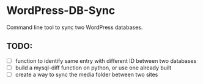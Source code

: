 # WordPress-DB-Sync
Command line tool to sync two WordPress databases.

## TODO:

- [ ] function to identify same entry with different ID between two databases
- [ ] build a mysql-diff function on python, or use one already built
- [ ] create a way to sync the media folder between two sites
